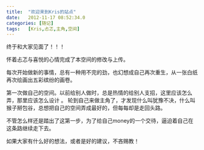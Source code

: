 ```yaml
---
title:	"欢迎来到Kris的站点"
date:	2012-11-17 08:52:34.0
categories:	[随记]
tags:	[Kris,忐忑,主角,空间]
---
```

终于和大家见面了！！！

怀着忐忑与喜悦的心情完成了本空间的修改与上传。

每次开始做新的事情，总有一种用不完的劲，也幻想成自己再次重生，从一张白纸再次绘画出五彩缤纷的画卷。

<!--more-->

第一次做自己的空间。以前给别人做时，总是热情的给别人支招，这里应该怎么弄，那里应该怎么设计 。 轮到自己来做主角了，才发现什么叫犹豫不决，什么叫猴子掰包谷，总想把自己的空间弄成最好的，但每每却是走回头路。

不管怎么样还是踏出了这第一步，为了给自己money的一个交待，逼迫着自己在这条路继续走下去。

如果大家有什么好的想法，或者是好的建议，不吝赐教！
